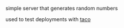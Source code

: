 simple server that generates random numbers

used to test deployments with [taco](http://github.com/maxogden/taco)
